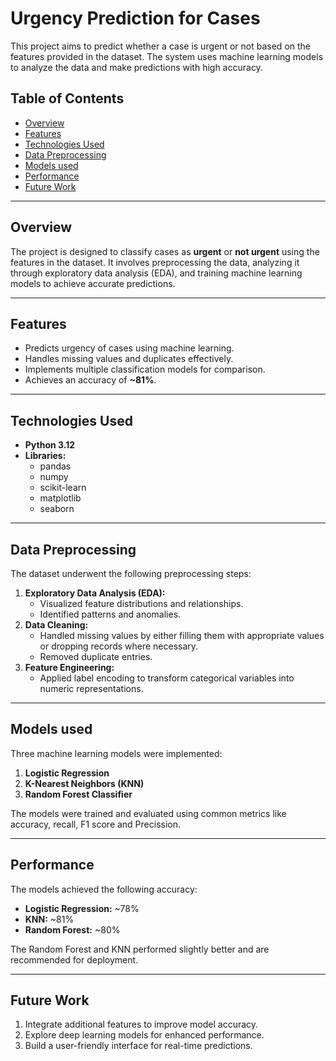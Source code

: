 # Urgency Prediction for Cases

This project aims to predict whether a case is urgent or not based on the features provided in the dataset. The system uses machine learning models to analyze the data and make predictions with high accuracy.

## Table of Contents
- [Overview](#overview)
- [Features](#features)
- [Technologies Used](#technologies-used)
- [Data Preprocessing](#data-preprocessing)
- [Models used](#models-used)
- [Performance](#performance)
- [Future Work](#future-work)

---

## Overview

The project is designed to classify cases as **urgent** or **not urgent** using the features in the dataset. It involves preprocessing the data, analyzing it through exploratory data analysis (EDA), and training machine learning models to achieve accurate predictions.

---

## Features

- Predicts urgency of cases using machine learning.
- Handles missing values and duplicates effectively.
- Implements multiple classification models for comparison.
- Achieves an accuracy of **~81%**.

---

## Technologies Used

- **Python 3.12**
- **Libraries:**
  - pandas
  - numpy
  - scikit-learn
  - matplotlib
  - seaborn

---

## Data Preprocessing

The dataset underwent the following preprocessing steps:
1. **Exploratory Data Analysis (EDA):** 
   - Visualized feature distributions and relationships.
   - Identified patterns and anomalies.
2. **Data Cleaning:**
   - Handled missing values by either filling them with appropriate values or dropping records where necessary.
   - Removed duplicate entries.
3. **Feature Engineering:**
   - Applied label encoding to transform categorical variables into numeric representations.

---

## Models used

Three machine learning models were implemented:
1. **Logistic Regression**
2. **K-Nearest Neighbors (KNN)**
3. **Random Forest Classifier**

The models were trained and evaluated using common metrics like accuracy, recall, F1 score and Precission.

---

## Performance

The models achieved the following accuracy:
- **Logistic Regression:** ~78%
- **KNN:** ~81%
- **Random Forest:** ~80%

The Random Forest and KNN performed slightly better and are recommended for deployment.

---

## Future Work
1. Integrate additional features to improve model accuracy.
2. Explore deep learning models for enhanced performance.
3. Build a user-friendly interface for real-time predictions.
